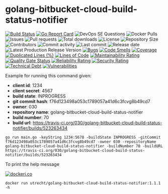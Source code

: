 # golang-bitbucket-cloud-build-status-notifier

[![Build Status](https://travis-ci.org/030/golang-bitbucket-cloud-build-status-notifier.svg?branch=master)](https://travis-ci.org/030/golang-bitbucket-cloud-build-status-notifier)
[![Go Report Card](https://goreportcard.com/badge/github.com/030/golang-bitbucket-cloud-build-status-notifier)](https://goreportcard.com/report/github.com/030/golang-bitbucket-cloud-build-status-notifier)
![DevOps SE Questions](https://img.shields.io/stackexchange/devops/t/bcbsn.svg)
![Docker Pulls](https://img.shields.io/docker/pulls/utrecht/golang-bitbucket-cloud-build-status-notifier.svg)
![Issues](https://img.shields.io/github/issues-raw/030/golang-bitbucket-cloud-build-status-notifier.svg)
![Pull requests](https://img.shields.io/github/issues-pr-raw/030/golang-bitbucket-cloud-build-status-notifier.svg)
![Total downloads](https://img.shields.io/github/downloads/030/golang-bitbucket-cloud-build-status-notifier/total.svg)
![License](https://img.shields.io/github/license/030/golang-bitbucket-cloud-build-status-notifier.svg)
![Repository Size](https://img.shields.io/github/repo-size/030/golang-bitbucket-cloud-build-status-notifier.svg)
![Contributors](https://img.shields.io/github/contributors/030/golang-bitbucket-cloud-build-status-notifier.svg)
![Commit activity](https://img.shields.io/github/commit-activity/030/golang-bitbucket-cloud-build-status-notifier.svg)
![Last commit](https://img.shields.io/github/last-commit/030/golang-bitbucket-cloud-build-status-notifier.svg)
![Release date](https://img.shields.io/github/release-date/030/golang-bitbucket-cloud-build-status-notifier.svg)
![Latest Production Release Version](https://img.shields.io/github/release/030/golang-bitbucket-cloud-build-status-notifier.svg)
[![Bugs](https://sonarcloud.io/api/project_badges/measure?project=030_golang-bitbucket-cloud-build-status-notifier&metric=bugs)](https://sonarcloud.io/dashboard?id=030_golang-bitbucket-cloud-build-status-notifier)
[![Code Smells](https://sonarcloud.io/api/project_badges/measure?project=030_golang-bitbucket-cloud-build-status-notifier&metric=code_smells)](https://sonarcloud.io/dashboard?id=030_golang-bitbucket-cloud-build-status-notifier)
[![Coverage](https://sonarcloud.io/api/project_badges/measure?project=030_golang-bitbucket-cloud-build-status-notifier&metric=coverage)](https://sonarcloud.io/dashboard?id=030_golang-bitbucket-cloud-build-status-notifier)
[![Duplicated Lines (%)](https://sonarcloud.io/api/project_badges/measure?project=030_golang-bitbucket-cloud-build-status-notifier&metric=duplicated_lines_density)](https://sonarcloud.io/dashboard?id=030_golang-bitbucket-cloud-build-status-notifier)
[![Lines of Code](https://sonarcloud.io/api/project_badges/measure?project=030_golang-bitbucket-cloud-build-status-notifier&metric=ncloc)](https://sonarcloud.io/dashboard?id=030_golang-bitbucket-cloud-build-status-notifier)
[![Maintainability Rating](https://sonarcloud.io/api/project_badges/measure?project=030_golang-bitbucket-cloud-build-status-notifier&metric=sqale_rating)](https://sonarcloud.io/dashboard?id=030_golang-bitbucket-cloud-build-status-notifier)
[![Quality Gate Status](https://sonarcloud.io/api/project_badges/measure?project=030_golang-bitbucket-cloud-build-status-notifier&metric=alert_status)](https://sonarcloud.io/dashboard?id=030_golang-bitbucket-cloud-build-status-notifier)
[![Reliability Rating](https://sonarcloud.io/api/project_badges/measure?project=030_golang-bitbucket-cloud-build-status-notifier&metric=reliability_rating)](https://sonarcloud.io/dashboard?id=030_golang-bitbucket-cloud-build-status-notifier)
[![Security Rating](https://sonarcloud.io/api/project_badges/measure?project=030_golang-bitbucket-cloud-build-status-notifier&metric=security_rating)](https://sonarcloud.io/dashboard?id=030_golang-bitbucket-cloud-build-status-notifier)
[![Technical Debt](https://sonarcloud.io/api/project_badges/measure?project=030_golang-bitbucket-cloud-build-status-notifier&metric=sqale_index)](https://sonarcloud.io/dashboard?id=030_golang-bitbucket-cloud-build-status-notifier)
[![Vulnerabilities](https://sonarcloud.io/api/project_badges/measure?project=030_golang-bitbucket-cloud-build-status-notifier&metric=vulnerabilities)](https://sonarcloud.io/dashboard?id=030_golang-bitbucket-cloud-build-status-notifier)

Example for running this command given:

- **client id**: 1234
- **client secret**: 4567
- **build state**: INPROGRESS
- **git commit hash**: f76d123498a053c1789057a41d6c3fcvg8b49cd7
- **owner**: 030
- **repository name**: golang-bitbucket-cloud-build-status-notifier
- **build number**: 70
- **build url**: https://travis-ci.org/030/golang-bitbucket-cloud-build-status-notifier/builds/523263434

```
go run main.go -keyString 1234:5678 -buildState INPROGRESS -gitCommit f76d123498a053c1789057a41d6c3fcvg8b49cd7 -owner 030 -repositoryName golang-bitbucket-cloud-build-status-notifier -buildNumber 70 -buildURL https://travis-ci.org/030/golang-bitbucket-cloud-build-status-notifier/builds/523263434
```

To print the help message

[![dockeri.co](https://dockeri.co/image/utrecht/golang-bitbucket-cloud-build-status-notifier)](https://hub.docker.com/r/utrecht/golang-bitbucket-cloud-build-status-notifier)

```
docker run utrecht/golang-bitbucket-cloud-build-status-notifier:1.1.1 -h
```
